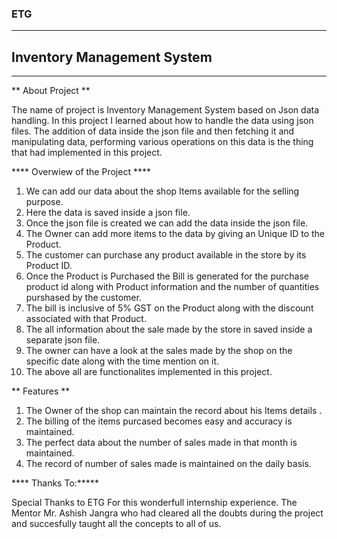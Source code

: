 ###   ETG   ###
____________________________________________________________
## Inventory Management System
____________________________________________________________

** About Project **

The name of project is Inventory Management System based on Json data handling.
In this project I learned about how to handle the data using json files.
The addition of data inside the json file and then fetching it and manipulating
data, performing various operations on this data is the thing that had implemented in this project.

**** Overwiew of the Project ****

1) We can add our data about the shop Items available for the selling purpose.
2) Here the data is saved inside a json file.
3) Once the json file is created we can add the data inside the json file.
4) The Owner can add more items to the data by giving an Unique ID to the Product.
5) The customer can purchase any product available in the store by its Product ID.
6) Once the Product is Purchased the Bill is generated for the purchase product id along with Product information
   and the number of quantities purshased by the customer.
7) The bill is inclusive of 5% GST on the Product along with the discount associated with that Product.
8) The all information about the sale made by the store in saved inside a separate json file.
9) The owner can have a look at the sales made by the shop on the specific date along with the time mention on it.
10) The above all are functionalites implemented in this project.

** Features **

1) The Owner of the shop can maintain the record about his Items details .
2) The billing of the items purcased becomes easy and accuracy is maintained.
3) The perfect data about the number of sales made in that month is maintained.
4) The record of number of sales made is maintained on the daily basis. 

**** Thanks To:*****

Special Thanks to ETG For this wonderfull internship experience.
The Mentor Mr. Ashish Jangra who had cleared all the doubts during the project and succesfully taught all the concepts to all of us.



